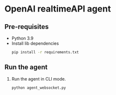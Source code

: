 # OpenAI realtimeAPI agent

## Pre-requisites
- Python 3.9
- Install lib dependencies
    ```bash
    pip install -r requirements.txt
    ```

## Run the agent
1. Run the agent in CLI mode.
    ```bash
    python agent_websocket.py
    ```